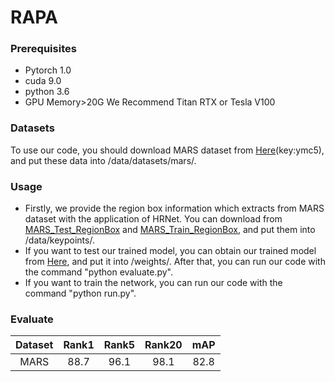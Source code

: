 # RAPA

### Prerequisites
* Pytorch 1.0
* cuda 9.0
* python 3.6
* GPU Memory>20G We Recommend Titan RTX or Tesla V100

### Datasets
To use our code, you should download MARS dataset from [Here](https://pan.baidu.com/s/1XKBdY8437O79FnjWvkjusw)(key:ymc5), and put these data into /data/datasets/mars/.

### Usage
* Firstly, we provide the region box information which extracts from MARS dataset with the application of HRNet. You can download from [MARS_Test_RegionBox](https://drive.google.com/file/d/1OTcEfFHUI-nkMU8l5ZGqN4hDol6exmgD/view?usp=sharing) and [MARS_Train_RegionBox](https://drive.google.com/file/d/1wk-P7fTW7sJpWLMmqlYkgJGT2X9H2fWP/view?usp=sharing), and put them into /data/keypoints/.
* If you want to test our trained model, you can obtain our trained model from [Here](https://drive.google.com/file/d/1qpJKPgPLyHriiNfBoJGRDbVGcOqAxhBo/view?usp=sharing), and put it into /weights/. After that, you can run our code with the command "python evaluate.py".
* If you want to train the network, you can run our code with the command "python run.py".

### Evaluate
| Dataset | Rank1 | Rank5 | Rank20 |mAP|
| :------: | :------: | :------: | :------: | :------: |
| MARS | 88.7 | 96.1 | 98.1 | 82.8 |

 
